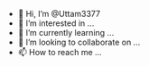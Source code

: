 - 👋 Hi, I’m @Uttam3377
- 👀 I’m interested in ...
- 🌱 I’m currently learning ...
- 💞️ I’m looking to collaborate on ...
- 📫 How to reach me ...

<!---
Uttam3377/Uttam3377 is a ✨ special ✨ repository because its `README.md` (this file) appears on your GitHub profile.
You can click the Preview link to take a look at your changes.
--->
